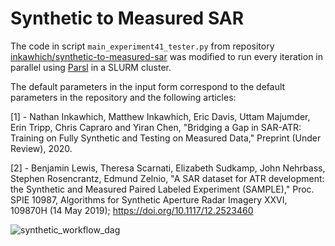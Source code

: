 # Synthetic to Measured SAR
The code in script `main_experiment41_tester.py` from repository [inkawhich/synthetic-to-measured-sar](https://github.com/inkawhich/synthetic-to-measured-sar) was modified to run every iteration in parallel using [Parsl](https://parsl-project.org/parslfest2022.html) in a SLURM cluster.

The default parameters in the input form correspond to the default parameters in the repository and the following articles:

[1] - Nathan Inkawhich, Matthew Inkawhich, Eric Davis, Uttam Majumder, Erin Tripp, Chris Capraro and Yiran Chen, "Bridging a Gap in SAR-ATR: Training on Fully Synthetic and Testing on Measured Data," Preprint (Under Review), 2020.

[2] - Benjamin Lewis, Theresa Scarnati, Elizabeth Sudkamp, John Nehrbass, Stephen Rosencrantz, Edmund Zelnio, "A SAR dataset for ATR development: the Synthetic and Measured Paired Labeled Experiment (SAMPLE)," Proc. SPIE 10987, Algorithms for Synthetic Aperture Radar Imagery XXVI, 109870H (14 May 2019); https://doi.org/10.1117/12.2523460

![synthetic_workflow_dag](https://user-images.githubusercontent.com/28575746/224402560-c0d594a9-40bf-466c-8495-a0ea8d09e379.png)
